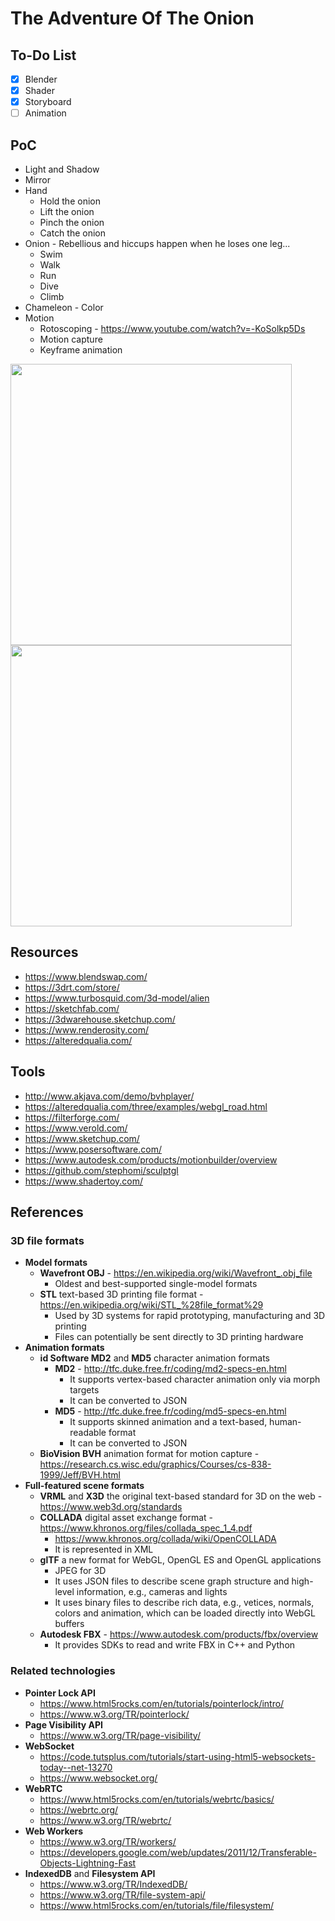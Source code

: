 # The Adventure Of The Onion

## To-Do List
- [x] Blender
- [x] Shader
- [x] Storyboard
- [ ] Animation

## PoC
* Light and Shadow
* Mirror
* Hand
  * Hold the onion
  * Lift the onion
  * Pinch the onion
  * Catch the onion
* Onion - Rebellious and hiccups happen when he loses one leg...
  * Swim
  * Walk
  * Run
  * Dive
  * Climb
* Chameleon - Color
* Motion
  * Rotoscoping - https://www.youtube.com/watch?v=-KoSolkp5Ds
  * Motion capture
  * Keyframe animation

<p float="left">
	<img src="./storyboard/images/storyboard_1.jpeg" width=450 />
	<img src="./storyboard/images/storyboard_2.jpeg" width=450 />
</p>

## Resources
* https://www.blendswap.com/
* https://3drt.com/store/
* https://www.turbosquid.com/3d-model/alien
* https://sketchfab.com/
* https://3dwarehouse.sketchup.com/
* https://www.renderosity.com/
* https://alteredqualia.com/

## Tools
* http://www.akjava.com/demo/bvhplayer/
* https://alteredqualia.com/three/examples/webgl_road.html
* https://filterforge.com/
* https://www.verold.com/
* https://www.sketchup.com/
* https://www.posersoftware.com/
* https://www.autodesk.com/products/motionbuilder/overview
* https://github.com/stephomi/sculptgl
* https://www.shadertoy.com/

## References

### 3D file formats
* **Model formats**
	* **Wavefront OBJ** - https://en.wikipedia.org/wiki/Wavefront_.obj_file
    	* Oldest and best-supported single-model formats
    * **STL** text-based 3D printing file format - https://en.wikipedia.org/wiki/STL_%28file_format%29
    	* Used by 3D systems for rapid prototyping, manufacturing and 3D printing
		* Files can potentially be sent directly to 3D printing hardware
* **Animation formats**
    * **id Software MD2** and **MD5** character animation formats 
    	* **MD2** - http://tfc.duke.free.fr/coding/md2-specs-en.html
	  		* It supports vertex-based character animation only via morph targets
	  		* It can be converted to JSON
	  	* **MD5** - http://tfc.duke.free.fr/coding/md5-specs-en.html
	  		* It supports skinned animation and a text-based, human-readable format
	  		* It can be converted to JSON
	* **BioVision BVH** animation format for motion capture - https://research.cs.wisc.edu/graphics/Courses/cs-838-1999/Jeff/BVH.html
* **Full-featured scene formats**
	* **VRML** and **X3D** the original text-based standard for 3D on the web - https://www.web3d.org/standards
	* **COLLADA** digital asset exchange format - https://www.khronos.org/files/collada_spec_1_4.pdf
		* https://www.khronos.org/collada/wiki/OpenCOLLADA
		* It is represented in XML
	* **glTF** a new format for WebGL, OpenGL ES and OpenGL applications
		* JPEG for 3D
		* It uses JSON files to describe scene graph structure and high-level information, e.g., cameras and lights
		* It uses binary files to describe rich data, e.g., vetices, normals, colors and animation, which can be loaded directly into WebGL buffers
	* **Autodesk FBX** - https://www.autodesk.com/products/fbx/overview
		* It provides SDKs to read and write FBX in C++ and Python

### Related technologies
* **Pointer Lock API**
	* https://www.html5rocks.com/en/tutorials/pointerlock/intro/
	* https://www.w3.org/TR/pointerlock/
* **Page Visibility API**
	* https://www.w3.org/TR/page-visibility/
* **WebSocket**
	* https://code.tutsplus.com/tutorials/start-using-html5-websockets-today--net-13270
	* https://www.websocket.org/
* **WebRTC**
	* https://www.html5rocks.com/en/tutorials/webrtc/basics/
	* https://webrtc.org/
	* https://www.w3.org/TR/webrtc/
* **Web Workers**
	* https://www.w3.org/TR/workers/
	* https://developers.google.com/web/updates/2011/12/Transferable-Objects-Lightning-Fast
* **IndexedDB** and **Filesystem API**
	* https://www.w3.org/TR/IndexedDB/
	* https://www.w3.org/TR/file-system-api/
	* https://www.html5rocks.com/en/tutorials/file/filesystem/